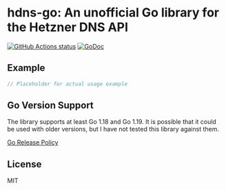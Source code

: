 # hdns-go: An unofficial Go library for the Hetzner DNS API

[![GitHub Actions status](https://github.com/fnyu/hdns-go/workflows/Continuous%20Integration/badge.svg)](https://github.com/fnyu/hdns-go/actions)
[![GoDoc](https://godoc.org/github.com/fnyu/hdns-go/hdns?status.svg)](https://godoc.org/github.com/fnyu/hdns-go/hdns)

## Example

```go
// Placeholder for actual usage example
```

## Go Version Support

The library supports at least Go 1.18 and Go 1.19. It is possible that it could be used with older versions, but I have not tested this library against them.

[Go Release Policy](https://go.dev/doc/devel/release#policy)

## License

MIT

